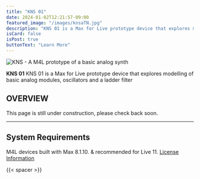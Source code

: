 ```yaml
---
title: "KNS 01"
date: 2024-01-02T12:21:57-09:00
featured_image: "/images/knsaTN.jpg"
description: "KNS 01 is a Max for Live prototype device that explores modelling of basic analog modules, oscillators and a ladder filter"
isCard: false
isPost: true
buttonText: "Learn More"
---
```

<!-- {{< gumroad "https://flaviogaete.gumroad.com/l/telar" >}} -->

![KNS - A M4L prototype of a basic analog synth](/images/knsaTN.jpg)

**KNS 01** 
KNS 01 is a Max for Live prototype device that explores modelling of basic analog modules, oscillators and a ladder filter
<!-- {{< spacer >}} -->
## OVERVIEW

This page is still under construction, please check back soon.

---

## System Requirements

M4L devices built with Max 8.1.10. & recommended for Live 11.
[License Information](/license)

{{< spacer >}}
<!-- {{< button "post-button-accent" "https://flaviogaete.gumroad.com/l/telar" "_blank" "Buy" >}} -->